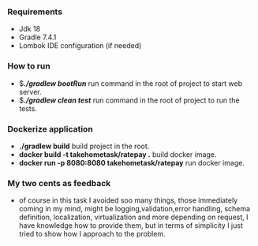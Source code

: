
### Requirements
- Jdk 18
- Gradle 7.4.1
- Lombok IDE configuration (if needed)

### How to run
- $**_./gradlew bootRun_** run command in the root of project to start web server.
- $**_./gradlew clean test_** run command in the root of project to run the tests.

### Dockerize application
- **./gradlew build** build project in the root.
- **docker build -t takehometask/ratepay .** build docker image.
- **docker run -p 8080:8080 takehometask/ratepay** run docker image.

### My two cents as feedback
- of course in this task I avoided soo many things, those immediately coming in my mind, might be logging,validation,error handling, schema definition, localization, virtualization and more depending on request, I have knowledge how to provide them, but in terms of simplicity I just tried to show how I approach to the problem. 
